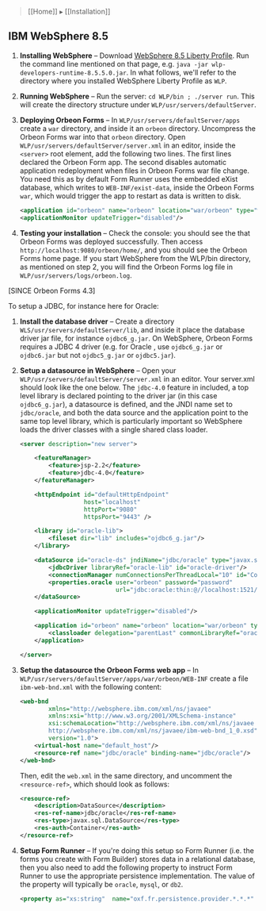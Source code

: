 > [[Home]] ▸ [[Installation]]

## IBM WebSphere 8.5

1. **Installing WebSphere** – Download [WebSphere 8.5 Liberty Profile](https://developer.ibm.com/wasdev/downloads/liberty-profile-using-non-eclipse-environments/). Run the command line mentioned on that page, e.g. `java -jar wlp-developers-runtime-8.5.5.0.jar`. In what follows, we'll refer to the directory where you installed WebSphere Liberty Profile as `WLP`.
2. **Running WebSphere** – Run the server: `cd WLP/bin ; ./server run`. This will create the directory structure under `WLP/usr/servers/defaultServer`.
3. **Deploying Orbeon Forms** – In `WLP/usr/servers/defaultServer/apps` create a `war` directory, and inside it an `orbeon` directory. Uncompress the Orbeon Forms war into that `orbeon` directory. Open `WLP/usr/servers/defaultServer/server.xml` in an editor, inside the `<server>` root element, add the following two lines. The first lines declared the Orbeon Form app. The second disables automatic application redeployment when files in Orbeon Forms war file change. You need this as by default Form Runner uses the embedded eXist database, which writes to `WEB-INF/exist-data`, inside the Orbeon Forms `war`, which would trigger the app to restart as data is written to disk.

    ```xml
    <application id="orbeon" name="orbeon" location="war/orbeon" type="war"/>
    <applicationMonitor updateTrigger="disabled"/>
    ```
4. **Testing your installation** – Check the console: you should see the that Orbeon Forms was deployed successfully. Then access `http://localhost:9080/orbeon/home/`, and you should see the Orbeon Forms home page. If you start WebSphere from the WLP/bin directory, as mentioned on step 2, you will find the Orbeon Forms log file in `WLP/usr/servers/logs/orbeon.log`.

[SINCE Orbeon Forms 4.3]

To setup a JDBC, for instance here for Oracle:

1. **Install the database driver** – Create a directory `WLS/usr/servers/defaultServer/lib`, and inside it place the database driver jar file, for instance `ojdbc6_g.jar`. On WebSphere, Orbeon Forms requires a JDBC 4 driver (e.g. for Oracle , use `ojdbc6_g.jar` or `ojdbc6.jar` but not `ojdbc5_g.jar` or `ojdbc5.jar`).
2. **Setup a datasource in WebSphere** – Open your `WLP/usr/servers/defaultServer/server.xml` in an editor. Your server.xml should look like the one below.  The `jdbc-4.0` feature in included, a top level library is declared pointing to the driver jar (in this case `ojdbc6_g.jar`), a datasource is defined, and the JNDI name set to `jdbc/oracle`, and both the data source and the application point to the same top level library, which is particularly important so WebSphere loads the driver classes with a single shared class loader.

    ```xml
    <server description="new server">

        <featureManager>
            <feature>jsp-2.2</feature>
            <feature>jdbc-4.0</feature>
        </featureManager>

        <httpEndpoint id="defaultHttpEndpoint"
                      host="localhost"
                      httpPort="9080"
                      httpsPort="9443" />

        <library id="oracle-lib">
            <fileset dir="lib" includes="ojdbc6_g.jar"/>
        </library>

        <dataSource id="oracle-ds" jndiName="jdbc/oracle" type="javax.sql.DataSource">
            <jdbcDriver libraryRef="oracle-lib" id="oracle-driver"/>
            <connectionManager numConnectionsPerThreadLocal="10" id="ConnectionManager" minPoolSize="1"/>
            <properties.oracle user="orbeon" password="password"
                               url="jdbc:oracle:thin:@//localhost:1521/orbeon"/>
        </dataSource>

        <applicationMonitor updateTrigger="disabled"/>

        <application id="orbeon" name="orbeon" location="war/orbeon" type="war">
            <classloader delegation="parentLast" commonLibraryRef="oracle-lib"/>
        </application>

    </server>
    ```
3. **Setup the datasource the Orbeon Forms web app** – In `WLP/usr/servers/defaultServer/apps/war/orbeon/WEB-INF` create a file `ibm-web-bnd.xml` with the following content:

    ```xml
    <web-bnd
            xmlns="http://websphere.ibm.com/xml/ns/javaee"
            xmlns:xsi="http://www.w3.org/2001/XMLSchema-instance"
            xsi:schemaLocation="http://websphere.ibm.com/xml/ns/javaee
            http://websphere.ibm.com/xml/ns/javaee/ibm-web-bnd_1_0.xsd"
            version="1.0">
        <virtual-host name="default_host"/>
        <resource-ref name="jdbc/oracle" binding-name="jdbc/oracle"/>
    </web-bnd>
    ```
    Then, edit the `web.xml` in the same directory, and uncomment the `<resource-ref>`, which should look as follows:
    ```xml
    <resource-ref>
        <description>DataSource</description>
        <res-ref-name>jdbc/oracle</res-ref-name>
        <res-type>javax.sql.DataSource</res-type>
        <res-auth>Container</res-auth>
    </resource-ref>
    ```
4. **Setup Form Runner** – If you're doing this setup so Form Runner (i.e. the forms you create with Form Builder) stores data in a relational database, then you also need to add the following property to instruct Form Runner to use the appropriate persistence implementation. The value of the property will typically be `oracle`, `mysql`, or `db2`.

    ```xml
    <property as="xs:string"  name="oxf.fr.persistence.provider.*.*.*" value="oracle"> `
    ```